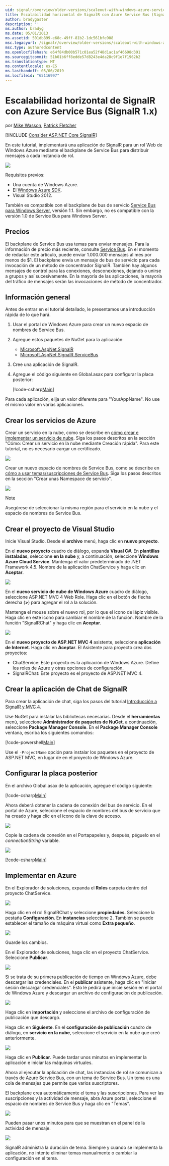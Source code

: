```yaml
---
uid: signalr/overview/older-versions/scaleout-with-windows-azure-service-bus
title: Escalabilidad horizontal de SignalR con Azure Service Bus (SignalR 1.x) | Microsoft Docs
author: bradygaster
description: ''
ms.author: bradyg
ms.date: 05/01/2013
ms.assetid: 501db899-e68c-49ff-81b2-1dc561bfe908
msc.legacyurl: /signalr/overview/older-versions/scaleout-with-windows-azure-service-bus
msc.type: authoredcontent
ms.openlocfilehash: e64f84db00b571c01ea52f48d1ac1af46698d391
ms.sourcegitcommit: 51b01b6ff8edde57d8243e4da28c9f1e7f1962b2
ms.translationtype: MT
ms.contentlocale: es-ES
ms.lasthandoff: 05/06/2019
ms.locfileid: "65116997"
---
```

# <a name="signalr-scaleout-with-azure-service-bus-signalr-1x"></a>Escalabilidad horizontal de SignalR con Azure Service Bus (SignalR 1.x)

por [Mike Wasson](https://github.com/MikeWasson), [Patrick Fletcher](https://github.com/pfletcher)

[!INCLUDE [Consider ASP.NET Core SignalR](~/includes/signalr/signalr-version-disambiguation.md)]

En este tutorial, implementará una aplicación de SignalR para un rol Web de Windows Azure mediante el backplane de Service Bus para distribuir mensajes a cada instancia de rol.

![](scaleout-with-windows-azure-service-bus/_static/image1.png)

Requisitos previos:

- Una cuenta de Windows Azure.
- El [Windows Azure SDK](https://go.microsoft.com/fwlink/?linkid=254364&amp;clcid=0x409).
- Visual Studio 2012.

También es compatible con el backplane de bus de servicio [Service Bus para Windows Server](https://msdn.microsoft.com/library/windowsazure/dn282144.aspx), versión 1.1. Sin embargo, no es compatible con la versión 1.0 de Service Bus para Windows Server.

## <a name="pricing"></a>Precios

El backplane de Service Bus usa temas para enviar mensajes. Para la información de precio más reciente, consulte [Service Bus](https://azure.microsoft.com/pricing/details/service-bus/). En el momento de redactar este artículo, puede enviar 1.000.000 mensajes al mes por menos de $1. El backplane envía un mensaje de bus de servicio para cada invocación de un método de concentrador SignalR. También hay algunos mensajes de control para las conexiones, desconexiones, dejando o unirse a grupos y así sucesivamente. En la mayoría de las aplicaciones, la mayoría del tráfico de mensajes serán las invocaciones de método de concentrador.

## <a name="overview"></a>Información general

Antes de entrar en el tutorial detallado, le presentamos una introducción rápida de lo que hará.

1. Usar el portal de Windows Azure para crear un nuevo espacio de nombres de Service Bus.
2. Agregue estos paquetes de NuGet para la aplicación: 

    - [Microsoft.AspNet.SignalR](http://nuget.org/packages/Microsoft.AspNet.SignalR)
    - [Microsoft.AspNet.SignalR.ServiceBus](http://www.nuget.org/packages/SignalR.WindowsAzureServiceBus)
3. Cree una aplicación de SignalR.
4. Agregue el código siguiente en Global.asax para configurar la placa posterior: 

    [!code-csharp[Main](scaleout-with-windows-azure-service-bus/samples/sample1.cs)]

Para cada aplicación, elija un valor diferente para "YourAppName". No use el mismo valor en varias aplicaciones.

## <a name="create-the-azure-services"></a>Crear los servicios de Azure

Crear un servicio en la nube, como se describe en [cómo crear e implementar un servicio de nube](https://docs.microsoft.com/azure/cloud-services/cloud-services-how-to-create-deploy). Siga los pasos descritos en la sección "Cómo: Crear un servicio en la nube mediante Creación rápida". Para este tutorial, no es necesario cargar un certificado.

![](scaleout-with-windows-azure-service-bus/_static/image2.png)

Crear un nuevo espacio de nombres de Service Bus, como se describe en [cómo a usar temas/suscripciones de Service Bus](https://docs.microsoft.com/azure/service-bus-messaging/service-bus-dotnet-how-to-use-topics-subscriptions). Siga los pasos descritos en la sección "Crear unas Namespace de servicio".

![](scaleout-with-windows-azure-service-bus/_static/image3.png)

> [!NOTE]
> Asegúrese de seleccionar la misma región para el servicio en la nube y el espacio de nombres de Service Bus.

## <a name="create-the-visual-studio-project"></a>Crear el proyecto de Visual Studio

Inicie Visual Studio. Desde el **archivo** menú, haga clic en **nuevo proyecto**.

En el **nuevo proyecto** cuadro de diálogo, expanda **Visual C#**. En **plantillas instaladas**, seleccione **en la nube** y, a continuación, seleccione **Windows Azure Cloud Service**. Mantenga el valor predeterminado de .NET Framework 4.5. Nombre de la aplicación ChatService y haga clic en **Aceptar**.

![](scaleout-with-windows-azure-service-bus/_static/image4.png)

En el **nuevo servicio de nube de Windows Azure** cuadro de diálogo, seleccione ASP.NET MVC 4 Web Role. Haga clic en el botón de flecha derecha (**&gt;**) para agregar el rol a la solución.

Mantenga el mouse sobre el nuevo rol, por lo que el icono de lápiz visible. Haga clic en este icono para cambiar el nombre de la función. Nombre de la función "SignalRChat" y haga clic en **Aceptar**.

![](scaleout-with-windows-azure-service-bus/_static/image5.png)

En el **nuevo proyecto de ASP.NET MVC 4** asistente, seleccione **aplicación de Internet**. Haga clic en **Aceptar**. El Asistente para proyecto crea dos proyectos:

- ChatService: Este proyecto es la aplicación de Windows Azure. Define los roles de Azure y otras opciones de configuración.
- SignalRChat: Este proyecto es el proyecto de ASP.NET MVC 4.

## <a name="create-the-signalr-chat-application"></a>Crear la aplicación de Chat de SignalR

Para crear la aplicación de chat, siga los pasos del tutorial [Introducción a SignalR y MVC 4](tutorial-getting-started-with-signalr-and-mvc-4.md).

Use NuGet para instalar las bibliotecas necesarias. Desde el **herramientas** menú, seleccione **Administrador de paquetes de NuGet**, a continuación, seleccione **Package Manager Console**. En el **Package Manager Console** ventana, escriba los siguientes comandos:

[!code-powershell[Main](scaleout-with-windows-azure-service-bus/samples/sample2.ps1)]

Use el `-ProjectName` opción para instalar los paquetes en el proyecto de ASP.NET MVC, en lugar de en el proyecto de Windows Azure.

## <a name="configure-the-backplane"></a>Configurar la placa posterior

En el archivo Global.asax de la aplicación, agregue el código siguiente:

[!code-csharp[Main](scaleout-with-windows-azure-service-bus/samples/sample3.cs)]

Ahora deberá obtener la cadena de conexión del bus de servicio. En el portal de Azure, seleccione el espacio de nombres del bus de servicio que ha creado y haga clic en el icono de la clave de acceso.

![](scaleout-with-windows-azure-service-bus/_static/image6.png)

Copie la cadena de conexión en el Portapapeles y, después, péguelo en el *connectionString* variable.

![](scaleout-with-windows-azure-service-bus/_static/image7.png)

[!code-csharp[Main](scaleout-with-windows-azure-service-bus/samples/sample4.cs)]

## <a name="deploy-to-azure"></a>Implementar en Azure

En el Explorador de soluciones, expanda el **Roles** carpeta dentro del proyecto ChatService.

![](scaleout-with-windows-azure-service-bus/_static/image8.png)

Haga clic en el rol SignalRChat y seleccione **propiedades**. Seleccione la pestaña **Configuración**. En **instancias** seleccione 2. También se puede establecer el tamaño de máquina virtual como **Extra pequeño**.

![](scaleout-with-windows-azure-service-bus/_static/image9.png)

Guarde los cambios.

En el Explorador de soluciones, haga clic en el proyecto ChatService. Seleccione **Publicar**.

![](scaleout-with-windows-azure-service-bus/_static/image10.png)

Si se trata de su primera publicación de tiempo en Windows Azure, debe descargar las credenciales. En el **publicar** asistente, haga clic en "Iniciar sesión descargar credenciales". Esto le pedirá que inicie sesión en el portal de Windows Azure y descargar un archivo de configuración de publicación.

![](scaleout-with-windows-azure-service-bus/_static/image11.png)

Haga clic en **importación** y seleccione el archivo de configuración de publicación que descargó.

Haga clic en **Siguiente**. En el **configuración de publicación** cuadro de diálogo, en **servicio en la nube**, seleccione el servicio en la nube que creó anteriormente.

![](scaleout-with-windows-azure-service-bus/_static/image12.png)

Haga clic en **Publicar**. Puede tardar unos minutos en implementar la aplicación e iniciar las máquinas virtuales.

Ahora al ejecutar la aplicación de chat, las instancias de rol se comunican a través de Azure Service Bus, con un tema de Service Bus. Un tema es una cola de mensajes que permite que varios suscriptores.

El backplane crea automáticamente el tema y las suscripciones. Para ver las suscripciones y la actividad de mensaje, abra Azure portal, seleccione el espacio de nombres de Service Bus y haga clic en "Temas".

![](scaleout-with-windows-azure-service-bus/_static/image13.png)

Pueden pasar unos minutos para que se muestran en el panel de la actividad de mensaje.

![](scaleout-with-windows-azure-service-bus/_static/image14.png)

SignalR administra la duración de tema. Siempre y cuando se implementa la aplicación, no intente eliminar temas manualmente o cambiar la configuración en el tema.
